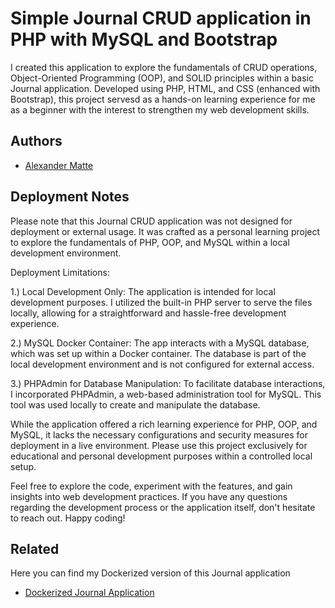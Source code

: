 
# Simple Journal CRUD application in PHP with MySQL and Bootstrap

I created this application to explore the fundamentals of CRUD operations, Object-Oriented Programming (OOP), and SOLID principles within a basic Journal application. Developed using PHP, HTML, and CSS (enhanced with Bootstrap), this project servesd as a hands-on learning experience for me as a beginner with the interest to strengthen my web development skills.


## Authors

- [Alexander Matte](https://github.com/Alexander-Matte)


## Deployment Notes

Please note that this Journal CRUD application was not designed for deployment or external usage. It was crafted as a personal learning project to explore the fundamentals of PHP, OOP, and MySQL within a local development environment.

Deployment Limitations:

1.) Local Development Only: The application is intended for local development purposes. I utilized the built-in PHP server to serve the files locally, allowing for a straightforward and hassle-free development experience.

2.) MySQL Docker Container: The app interacts with a MySQL database, which was set up within a Docker container. The database is part of the local development environment and is not configured for external access.

3.) PHPAdmin for Database Manipulation: To facilitate database interactions, I incorporated PHPAdmin, a web-based administration tool for MySQL. This tool was used locally to create and manipulate the database.

While the application offered a rich learning experience for PHP, OOP, and MySQL, it lacks the necessary configurations and security measures for deployment in a live environment. Please use this project exclusively for educational and personal development purposes within a controlled local setup.

Feel free to explore the code, experiment with the features, and gain insights into web development practices. If you have any questions regarding the development process or the application itself, don't hesitate to reach out. Happy coding!

## Related

Here you can find my Dockerized version of this Journal application
- [Dockerized Journal Application](https://github.com/Alexander-Matte/dockerized-journal)
